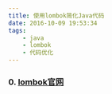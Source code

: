 ```yaml
---
title: 使用lombok简化Java代码
date: 2016-10-09 19:53:34
tags:
	- java
	- lombok
	- 代码优化
---
```


### 0. [lombok官网](https://projectlombok.org/index.html)
